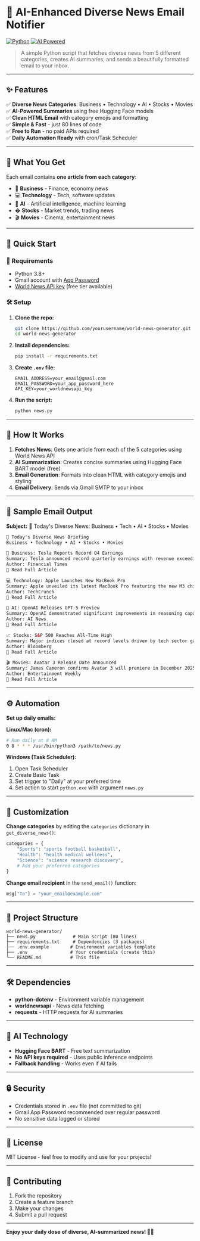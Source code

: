 # 📰 AI-Enhanced Diverse News Email Notifier

[![Python](https://img.shields.io/badge/python-3.8%2B-blue.svg)](https://www.python.org/)
[![AI Powered](https://img.shields.io/badge/AI-Hugging%20Face-yellow.svg)](https://huggingface.co/)

> A simple Python script that fetches diverse news from 5 different categories, creates AI summaries, and sends a beautifully formatted email to your inbox.

---

## ✨ Features

✅ **Diverse News Categories**: Business • Technology • AI • Stocks • Movies  
✅ **AI-Powered Summaries** using free Hugging Face models  
✅ **Clean HTML Email** with category emojis and formatting  
✅ **Simple & Fast** - just 80 lines of code  
✅ **Free to Run** - no paid APIs required  
✅ **Daily Automation Ready** with cron/Task Scheduler

---

## 🎯 What You Get

Each email contains **one article from each category**:

- 💼 **Business** - Finance, economy news
- 💻 **Technology** - Tech, software updates  
- 🤖 **AI** - Artificial intelligence, machine learning
- � **Stocks** - Market trends, trading news
- 🎬 **Movies** - Cinema, entertainment news

---

## 🚀 Quick Start

### 🔧 Requirements

- Python 3.8+
- Gmail account with [App Password](https://support.google.com/accounts/answer/185833)
- [World News API key](https://worldnewsapi.com/) (free tier available)

### 🛠 Setup

1. **Clone the repo:**
    ```bash
    git clone https://github.com/yourusername/world-news-generator.git
    cd world-news-generator
    ```

2. **Install dependencies:**
    ```bash
    pip install -r requirements.txt
    ```

3. **Create `.env` file:**
    ```env
    EMAIL_ADDRESS=your_email@gmail.com
    EMAIL_PASSWORD=your_app_password_here
    API_KEY=your_worldnewsapi_key
    ```

4. **Run the script:**
    ```bash
    python news.py
    ```

---

## 🧠 How It Works

1. **Fetches News**: Gets one article from each of the 5 categories using World News API
2. **AI Summarization**: Creates concise summaries using Hugging Face BART model (free)
3. **Email Generation**: Formats into clean HTML with category emojis and styling
4. **Email Delivery**: Sends via Gmail SMTP to your inbox

---

## 📧 Sample Email Output

**Subject:** 📰 Today's Diverse News: Business • Tech • AI • Stocks • Movies

```html
📰 Today's Diverse News Briefing
Business • Technology • AI • Stocks • Movies

💼 Business: Tesla Reports Record Q4 Earnings
Summary: Tesla announced record quarterly earnings with revenue exceeding expectations...
Author: Financial Times
📖 Read Full Article

💻 Technology: Apple Launches New MacBook Pro
Summary: Apple unveiled its latest MacBook Pro featuring the new M3 chip...
Author: TechCrunch  
📖 Read Full Article

🤖 AI: OpenAI Releases GPT-5 Preview
Summary: OpenAI demonstrated significant improvements in reasoning capabilities...
Author: AI News
📖 Read Full Article

📈 Stocks: S&P 500 Reaches All-Time High
Summary: Major indices closed at record levels driven by tech sector gains...
Author: Bloomberg
📖 Read Full Article

🎬 Movies: Avatar 3 Release Date Announced
Summary: James Cameron confirms Avatar 3 will premiere in December 2025...
Author: Entertainment Weekly
📖 Read Full Article
```

---

## ⚙️ Automation

**Set up daily emails:**

**Linux/Mac (cron):**
```bash
# Run daily at 8 AM
0 8 * * * /usr/bin/python3 /path/to/news.py
```

**Windows (Task Scheduler):**
1. Open Task Scheduler
2. Create Basic Task
3. Set trigger to "Daily" at your preferred time
4. Set action to start `python.exe` with argument `news.py`

---

## 🔧 Customization

**Change categories** by editing the `categories` dictionary in `get_diverse_news()`:

```python
categories = {
    "Sports": "sports football basketball",
    "Health": "health medical wellness", 
    "Science": "science research discovery",
    # Add your preferred categories
}
```

**Change email recipient** in the `send_email()` function:
```python
msg["To"] = "your_email@example.com"
```

---

## 📁 Project Structure

```
world-news-generator/
├── news.py              # Main script (80 lines)
├── requirements.txt     # Dependencies (3 packages)
├── .env.example        # Environment variables template
├── .env                # Your credentials (create this)
└── README.md           # This file
```

---

## 🛠 Dependencies

- **python-dotenv** - Environment variable management
- **worldnewsapi** - News data fetching
- **requests** - HTTP requests for AI summaries

---

## 🤖 AI Technology

- **Hugging Face BART** - Free text summarization
- **No API keys required** - Uses public inference endpoints
- **Fallback handling** - Works even if AI fails

---

## 🔒 Security

- Credentials stored in `.env` file (not committed to git)
- Gmail App Password recommended over regular password
- No sensitive data logged or stored

---

## 📝 License

MIT License - feel free to modify and use for your projects!

---

## 🤝 Contributing

1. Fork the repository
2. Create a feature branch
3. Make your changes
4. Submit a pull request

---

**Enjoy your daily dose of diverse, AI-summarized news! 📰✨**